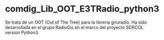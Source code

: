 # comdig_Lib_OOT_E3TRadio_python3
Se trata de un OOT (Out of The Tree) para la libreria gnuradio. Ha sido desarrollada en el grupo RadioGis en el marco del proyecto SDRCOL version Python3
